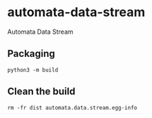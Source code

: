 # automata-data-stream
Automata Data Stream

## Packaging
`python3 -m build`

## Clean the build
`rm -fr dist automata.data.stream.egg-info`


